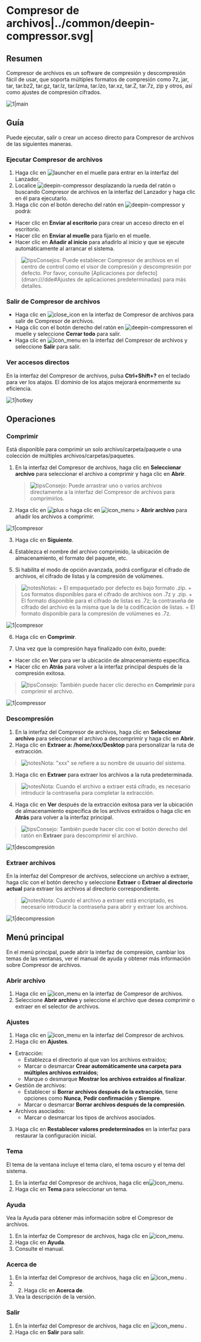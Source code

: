 # Compresor de archivos|../common/deepin-compressor.svg|

## Resumen


Compresor de archivos es un software de compresión y descompresión fácil de usar, que soporta múltiples formatos de compresión como 7z, jar, tar, tar.bz2, tar.gz, tar.lz, tar.lzma, tar.lzo, tar.xz, tar.Z, tar.7z, zip y otros, así como ajustes de compresión cifrados.

![1|main](jpg/main.png)



## Guía

Puede ejecutar, salir o crear un acceso directo para Compresor de archivos de las siguientes maneras.

### Ejecutar Compresor de archivos

1.  Haga clic en ![launcher](icon/deepin-launcher.svg) en el muelle para entrar en la interfaz del Lanzador.
2.  Localice ![deepin-compressor](icon/deepin-compressor.svg) desplazando la rueda del ratón o buscando Compresor de archivos en la interfaz del Lanzador y haga clic en él para ejecutarlo.
3.  Haga clic con el botón derecho del ratón en ![deepin-compressor](icon/deepin-compressor.svg) y podrá:
 - Hacer clic en **Enviar al escritorio** para crear un acceso directo en el escritorio.
 - Hacer clic en **Enviar al muelle** para fijarlo en el muelle.
 - Hacer clic en **Añadir al inicio** para añadirlo al inicio y que se ejecute automáticamente al arrancar el sistema.

> ![tips](icon/tips.svg)Consejos: Puede establecer Compresor de archivos en el centro de control como el visor de compresión y descompresión por defecto. Por favor, consulte [Aplicaciones por defecto](dman:///dde#Ajustes de aplicaciones predeterminadas) para más detalles.

### Salir de Compresor de archivos

- Haga clic en ![close_icon](icon/close.svg) en la interfaz de Compresor de archivos para salir de Compresor de archivos.
- Haga clic con el botón derecho del ratón en ![deepin-compressor](icon/deepin-compressor.svg)en el muelle y seleccione **Cerrar todo** para salir.
- Haga clic en ![icon_menu](icon/icon_menu.svg) en la interfaz del Compresor de archivos y seleccione **Salir** para salir.

### Ver accesos directos

En la interfaz del Compresor de archivos, pulsa **Ctrl+Shift+?** en el teclado para ver los atajos. El dominio de los atajos mejorará enormemente su eficiencia.

![1|hotkey](jpg/hotkey.png)

## Operaciones

### Comprimir

Está disponible para comprimir un solo archivo/carpeta/paquete o una colección de múltiples archivos/carpetas/paquetes.

1. En la interfaz del Compresor de archivos, haga clic en **Seleccionar archivo** para seleccionar el archivo a comprimir y haga clic en **Abrir**.

   > ![tips](icon/tips.svg)Consejo: Puede arrastrar uno o varios archivos directamente a la interfaz del Compresor de archivos para comprimirlos.
   
2.  Haga clic en ![plus](icon/icon_plus.svg) o haga clic en ![icon_menu](icon/icon_menu.svg) > **Abrir archivo** para añadir los archivos a comprimir.

   ![1|compresor](jpg/compressadd.png)

3.  Haga clic en **Siguiente**.

4.  Establezca el nombre del archivo comprimido, la ubicación de almacenamiento, el formato del paquete, etc.

5.  Si habilita el modo de opción avanzada, podrá configurar el cifrado de archivos, el cifrado de listas y la compresión de volúmenes.
   > ![notes](icon/notes.svg)Notas: 
      + El empaquetado por defecto es bajo formato .zip.
      + Los formatos disponibles para el cifrado de archivos son .7z y .zip.
      + El formato disponible para el cifrado de listas es .7z; la contraseña de cifrado del archivo es la misma que la de la codificación de listas.
      + El formato disponible para la compresión de volúmenes es .7z. 
   
   ![1|compresor](jpg/compressfile.png)

6.  Haga clic en **Comprimir**.

7.  Una vez que la compresión haya finalizado con éxito, puede:

   - Hacer clic en **Ver** para ver la ubicación de almacenamiento específica.
   - Hacer clic en **Atrás** para volver a la interfaz principal después de la compresión exitosa.
   
   > ![tips](icon/tips.svg)Consejo: También puede hacer clic derecho en **Comprimir** para comprimir el archivo.
   
   ![1|compressor](jpg/compresssuccess.png)


### Descompresión

1.  En la interfaz del Compresor de archivos, haga clic en **Seleccionar archivo** para seleccionar el archivo a descomprimir y haga clic en **Abrir**.
2.  Haga clic en **Extraer a:  /home/xxx/Desktop** para personalizar la ruta de extracción.

  >![notes](icon/notes.svg)Nota: "xxx" se refiere a su nombre de usuario del sistema.

3.  Haga clic en **Extraer** para extraer los archivos a la ruta predeterminada.

  > ![notes](icon/notes.svg)Nota: Cuando el archivo a extraer está cifrado, es necesario introducir la contraseña para completar la extracción.

4.  Haga clic en **Ver** después de la extracción exitosa para ver la ubicación de almacenamiento específica de los archivos extraídos o haga clic en **Atrás** para volver a la interfaz principal.

  > ![tips](icon/tips.svg)Consejo: También puede hacer clic con el botón derecho del ratón en **Extraer** para descomprimir el archivo.

  ![1|descompresión](jpg/decompression.png)

 ### Extraer archivos

 En la interfaz del Compresor de archivos, seleccione un archivo a extraer, haga clic con el botón derecho y seleccione **Extraer** o **Extraer al directorio actual** para extraer los archivos al directorio correspondiente. 

 > ![notes](icon/notes.svg)Nota: Cuando el archivo a extraer está encriptado, es necesario introducir la contraseña para abrir y extraer los archivos. 

![1|decompression](jpg/extract.png)


## Menú principal

En el menú principal, puede abrir la interfaz de compresión, cambiar los temas de las ventanas, ver el manual de ayuda y obtener más información sobre Compresor de archivos.

### Abrir archivo
1.  Haga clic en ![icon_menu](icon/icon_menu.svg) en la interfaz de Compresor de archivos.
2.  Seleccione **Abrir archivo** y seleccione el archivo que desea comprimir o extraer en el selector de archivos.

### Ajustes

1.  Haga clic en ![icon_menu](icon/icon_menu.svg) en la interfaz del Compresor de archivos.
2.  Haga clic en **Ajustes**.
   - Extracción:
      + Establezca el directorio al que van los archivos extraídos;
      + Marcar o desmarcar **Crear automáticamente una carpeta para múltiples archivos extraidos**;
      + Marque o desmarque **Mostrar los archivos extraídos al finalizar**.
   - Gestión de archivos:
      + Establecer si **Borrar archivos después de la extracción**, tiene opciones como **Nunca**, **Pedir confirmación** y **Siempre**.
      + Marcar o desmarcar **Borrar archivos después de la compresión**.
   - Archivos asociados:
      + Marcar o desmarcar los tipos de archivos asociados.
3.  Haga clic en **Restablecer valores predeterminados** en la interfaz para restaurar la configuración inicial.



### Tema

El tema de la ventana incluye el tema claro, el tema oscuro y el tema del sistema.

1.   En la interfaz del Compresor de archivos, haga clic en![icon_menu](icon/icon_menu.svg).
2.   Haga clic en **Tema** para seleccionar un tema.

### Ayuda

Vea la Ayuda para obtener más información sobre el Compresor de archivos.

1.  En la interfaz de Compresor de archivos, haga clic en ![icon_menu](icon/icon_menu.svg).
2.  Haga clic en **Ayuda**.
3.  Consulte el manual.


### Acerca de

1.   En la interfaz del Compresor de archivos, haga clic en ![icon_menu](icon/icon_menu.svg) . 
2.  2. Haga clic en **Acerca de**.
3.   Vea la descripción de la versión.

### Salir

1.  En la interfaz del Compresor de archivos, haga clic en ![icon_menu](icon/icon_menu.svg) .
2.  Haga clic en **Salir** para salir.
